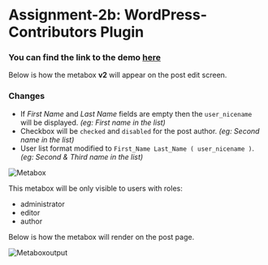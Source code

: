 Assignment-2b: WordPress-Contributors Plugin
===
### You can find the link to the demo [here](http://nomnom66.dollarwp.com/demonstration-of-multi-author-metabox/)
Below is how the metabox **v2** will appear on the post edit screen.

### Changes
* If *First Name* and *Last Name* fields are empty then the `user_nicename` will be displayed. *(eg: First name in the list)*
* Checkbox will be `checked` and `disabled` for the post author. *(eg: Second name in the list)*
* User list format modified to `First_Name Last_Name ( user_nicename )`. *(eg: Second & Third name in the list)*

![Metabox](https://s27.postimg.org/s3yot8ug3/mamv21.jpg)

This metabox will be only visible to users with roles:
* administrator
* editor
* author

Below is how the metabox will render on the post page.

![Metaboxoutput](https://s29.postimg.org/u6f91n6pz/metabox_output.png)
